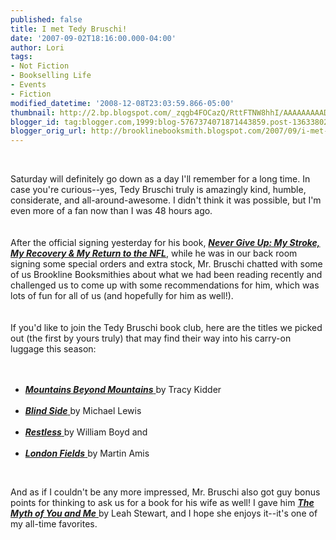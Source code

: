 ```yaml
---
published: false
title: I met Tedy Bruschi!
date: '2007-09-02T18:16:00.000-04:00'
author: Lori
tags:
- Not Fiction
- Bookselling Life
- Events
- Fiction
modified_datetime: '2008-12-08T23:03:59.866-05:00'
thumbnail: http://2.bp.blogspot.com/_zqgb4FOCazQ/RttFTNW8hhI/AAAAAAAAADU/cFILU8MQMUk/s72-c/bruschi.jpg
blogger_id: tag:blogger.com,1999:blog-5767374071871443859.post-136338027075630601
blogger_orig_url: http://brooklinebooksmith.blogspot.com/2007/09/i-met-tedy-bruschi.html
---
```


<a href="http://2.bp.blogspot.com/_zqgb4FOCazQ/RttFTNW8hhI/AAAAAAAAADU/cFILU8MQMUk/s1600-h/bruschi.jpg"><img id="BLOGGER_PHOTO_ID_5105750798860322322" style="FLOAT: right; MARGIN: 0px 0px 10px 10px; CURSOR: hand" alt="" src="http://2.bp.blogspot.com/_zqgb4FOCazQ/RttFTNW8hhI/AAAAAAAAADU/cFILU8MQMUk/s320/bruschi.jpg" border="0" /></a><br /><div>Saturday will definitely go down as a day I'll remember for a long time. In case you're curious--yes, Tedy Bruschi truly is amazingly kind, humble, considerate, and all-around-awesome. I didn't think it was possible, but I'm even more of a fan now than I was 48 hours ago. </div><br /><div></div><br /><div>After the official signing yesterday for his book, <strong><em><a href="http://brookline.booksense.com/NASApp/store/Product?s=showproduct&isbn=9780470108697">Never Give Up: My Stroke, My Recovery &amp; My Return to the NFL</a></em></strong>, while he was in our back room signing some special orders and extra stock, Mr. Bruschi chatted with some of us Brookline Booksmithies about what we had been reading recently and challenged us to come up with some recommendations for him, which was lots of fun for all of us (and hopefully for him as well!). </div><br /><div></div><br /><div>If you'd like to join the Tedy Bruschi book club, here are the titles we picked out (the first by yours truly) that may find their way into his carry-on luggage this season:</div><br /><ul><br /><li><a href="http://brookline.booksense.com/NASApp/store/Product?s=showproduct&isbn=9780812973013"><em><strong>Mountains Beyond Mountains</strong></em> </a>by Tracy Kidder </li><br /><li><a href="http://brookline.booksense.com/NASApp/store/Product?s=showproduct&amp;isbn=9780393330472"><em><strong>Blind Side</strong></em> </a>by Michael Lewis</li><br /><li><em><a href="http://brookline.booksense.com/NASApp/store/Product?s=showproduct&isbn=9781596912373"><strong>Restless</strong> </a></em>by William Boyd and</li><br /><li><a href="http://brookline.booksense.com/NASApp/store/Product?s=showproduct&amp;isbn=9780679730347"><em><strong>London Fields</strong></em> </a>by Martin Amis</li></ul><br /><p>And as if I couldn't be any more impressed, Mr. Bruschi also got guy bonus points for thinking to ask us for a book for his wife as well! I gave him <a href="http://brookline.booksense.com/NASApp/store/Product?s=showproduct&amp;isbn=9781400098071"><strong><em>The Myth of You and Me</em></strong> </a>by Leah Stewart, and I hope she enjoys it--it's one of my all-time favorites.</p>